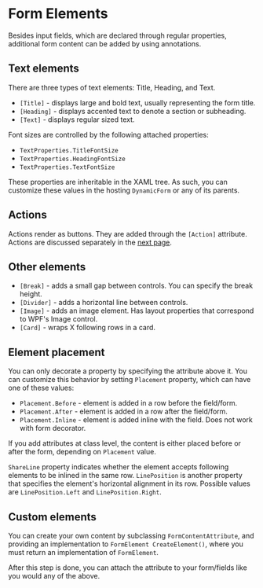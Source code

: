 # Form Elements

Besides input fields, which are declared through regular properties, additional form content can be added by using annotations.

## Text elements

There are three types of text elements: Title, Heading, and Text.

- `[Title]` - displays large and bold text, usually representing the form title.
- `[Heading]` - displays accented text to denote a section or subheading.
- `[Text]` - displays regular sized text.

Font sizes are controlled by the following attached properties:

- `TextProperties.TitleFontSize`
- `TextProperties.HeadingFontSize`
- `TextProperties.TextFontSize`

These properties are inheritable in the XAML tree. As such, you can customize these values in the hosting `DynamicForm` or any of its parents.

## Actions

Actions render as buttons. They are added through the `[Action]` attribute. Actions are discussed separately in the [next page](actions.md).

## Other elements

- `[Break]` - adds a small gap between controls. You can specify the break height.
- `[Divider]` - adds a horizontal line between controls.
- `[Image]` - adds an image element. Has layout properties that correspond to WPF's Image control.
- `[Card]` - wraps X following rows in a card.

## Element placement

You can only decorate a property by specifying the attribute above it. You can customize this behavior by setting `Placement` property, which can have one of these values:

- `Placement.Before` - element is added in a row before the field/form.
- `Placement.After` - element is added in a row after the field/form.
- `Placement.Inline` - element is added inline with the field. Does not work with form decorator.

If you add attributes at class level, the content is either placed before or after the form, depending on `Placement` value.

`ShareLine` property indicates whether the element accepts following elements to be inlined in the same row. `LinePosition` is another property that specifies the element's horizontal alignment in its row. Possible values are `LinePosition.Left` and `LinePosition.Right`.

## Custom elements

You can create your own content by subclassing `FormContentAttribute`, and providing an implementation to `FormElement CreateElement()`, where you must return an implementation of `FormElement`.

After this step is done, you can attach the attribute to your form/fields like you would any of the above.